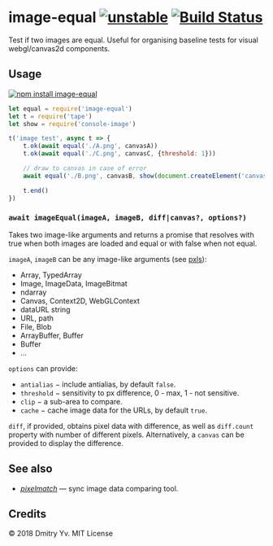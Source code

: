 # image-equal [![unstable](https://img.shields.io/badge/stability-unstable-green.svg)](http://github.com/badges/stability-badges) [![Build Status](https://img.shields.io/travis/dy/image-equal.svg)](https://travis-ci.org/dy/image-equal)

Test if two images are equal. Useful for organising baseline tests for visual webgl/canvas2d components.

## Usage

[![npm install image-equal](https://nodei.co/npm/image-equal.png?mini=true)](https://npmjs.org/package/image-equal/)

```js
let equal = require('image-equal')
let t = require('tape')
let show = require('console-image')

t('image test', async t => {
	t.ok(await equal('./A.png', canvasA))
	t.ok(await equal('./C.png', canvasC, {threshold: 1}))

	// draw to canvas in case of error
	await equal('./B.png', canvasB, show(document.createElement('canvas')))

	t.end()
})
```

### `await imageEqual(imageA, imageB, diff|canvas?, options?)`

Takes two image-like arguments and returns a promise that resolves with true when both images are loaded and equal or with false when not equal.

`imageA`, `imageB` can be any image-like arguments (see [pxls](https://ghub.io/pxls)):

* Array, TypedArray
* Image, ImageData, ImageBitmat
* ndarray
* Canvas, Context2D, WebGLContext
* dataURL string
* URL, path
* File, Blob
* ArrayBuffer, Buffer
* Buffer
* ...

`options` can provide:

* `antialias` − include antialias, by default `false`.
* `threshold` − sensitivity to px difference, 0 - max, 1 - not sensitive.
* `clip` − a sub-area to compare.
* `cache` − cache image data for the URLs, by default `true`.

`diff`, if provided, obtains pixel data with difference, as well as `diff.count` property with number of different pixels. Alternatively, a `canvas` can be provided to display the difference.

## See also

* [_pixelmatch_](https://ghub.io/pixelmatch) — sync image data comparing tool.

## Credits

© 2018 Dmitry Yv. MIT License
